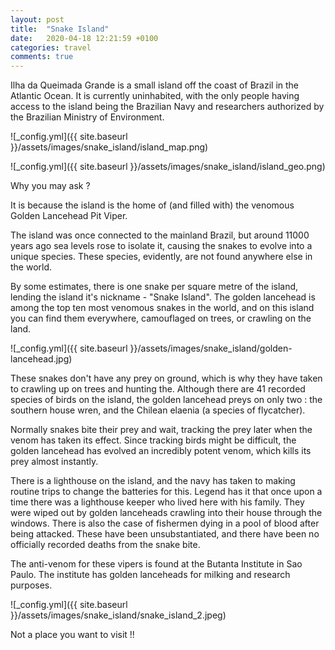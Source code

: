 ```yaml
---
layout: post
title:  "Snake Island"
date:   2020-04-18 12:21:59 +0100
categories: travel
comments: true
---
```


Ilha da Queimada Grande is a small island off the coast of Brazil in the Atlantic Ocean. It is currently uninhabited, with the only people having access to the island being the Brazilian Navy and researchers authorized by the Brazilian Ministry of Environment. 

![_config.yml]({{ site.baseurl }}/assets/images/snake_island/island_map.png)

![_config.yml]({{ site.baseurl }}/assets/images/snake_island/island_geo.png)


Why you may ask ?

It is because the island is the home of (and filled with) the venomous Golden Lancehead Pit Viper.

The island was once connected to the mainland Brazil, but around 11000 years ago sea levels rose to isolate it, causing the snakes to evolve into a unique species. These species, evidently, are not found anywhere else in the world.

By some estimates, there is one snake per square metre of the island, lending the island it's nickname - "Snake Island". The golden lancehead is among the top ten most venomous snakes in the world, and on this island you can find them everywhere, camouflaged on trees, or crawling on the land.

![_config.yml]({{ site.baseurl }}/assets/images/snake_island/golden-lancehead.jpg)

These snakes don't have any prey on ground, which is why they have taken to crawling up on trees and hunting the. Although there are 41 recorded species of birds on the island, the golden lancehead preys on only two : the southern house wren, and the Chilean elaenia (a species of flycatcher).

Normally snakes bite their prey and wait, tracking the prey later when the venom has taken its effect. Since tracking birds might be difficult, the golden lancehead has evolved an incredibly potent venom, which kills its prey almost instantly.

There is a lighthouse on the island, and the navy has taken to making routine trips to change the batteries for this. Legend has it that once upon a time there was a lighthouse keeper who lived here with his family. They were wiped out by golden lanceheads crawling into their house through the windows. There is also the case of fishermen dying in a pool of blood after being attacked. These have been unsubstantiated, and there have been no officially recorded deaths from the snake bite.

The anti-venom for these vipers is found at the Butanta Institute in Sao Paulo. The institute has golden lanceheads for milking and research purposes.

![_config.yml]({{ site.baseurl }}/assets/images/snake_island/snake_island_2.jpeg)

Not a place you want to visit !!
